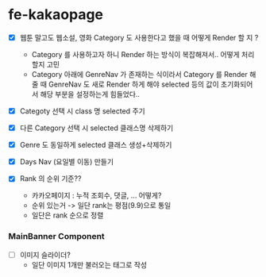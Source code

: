 # fe-kakaopage

- [x] 웹툰 말고도 웹소설, 영화 Category 도 사용한다고 했을 때 어떻게 Render 할 지 ?

  - Category 를 사용하고자 하니 Render 하는 방식이 복잡해져서.. 어떻게 처리할지 고민
  - Category 아래에 GenreNav 가 존재하는 식이라서 Category 를 Render 해줄 때 GenreNav 도 새로 Render 하게 해야 selected 등의 값이 초기화되어서 해당 부분을 설정하는게 힘들었다..

- [x] Categoty 선택 시 class 명 selected 주기
- [x] 다른 Category 선택 시 selected 클래스명 삭제하기
- [x] Genre 도 동일하게 selected 클래스 생성+삭제하기

- [x] Days Nav (요일별 이동) 만들기

- [x] Rank 의 순위 기준??
  - 카카오페이지 : 누적 조회수, 댓글, ... 어떻게?
  - 순위 있는거 -> 일단 rank는 평점(9.9)으로 통일
  - 일단은 rank 순으로 정렬

### MainBanner Component

- [ ] 이미지 슬라이더?
  - 일단 이미지 1개만 불러오는 태그로 작성
